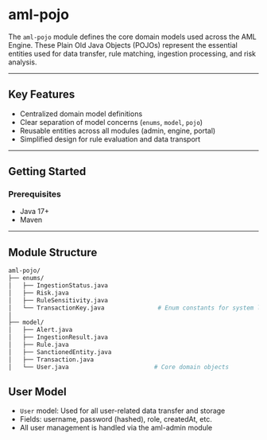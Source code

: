 # aml-pojo

The `aml-pojo` module defines the core domain models used across the AML Engine. These Plain Old Java Objects (POJOs) represent the essential entities used for data transfer, rule matching, ingestion processing, and risk analysis.

---

## Key Features

- Centralized domain model definitions
- Clear separation of model concerns (`enums`, `model`, `pojo`)
- Reusable entities across all modules (admin, engine, portal)
- Simplified design for rule evaluation and data transport

---

## Getting Started

### Prerequisites

- Java 17+
- Maven

---

## Module Structure

```bash
aml-pojo/
├── enums/
│   ├── IngestionStatus.java
│   ├── Risk.java
│   ├── RuleSensitivity.java
│   └── TransactionKey.java               # Enum constants for system logic
│
├── model/
│   ├── Alert.java
│   ├── IngestionResult.java
│   ├── Rule.java
│   ├── SanctionedEntity.java
│   ├── Transaction.java
│   └── User.java                        # Core domain objects

```

## User Model

- `User` model: Used for all user-related data transfer and storage
- Fields: username, password (hashed), role, createdAt, etc.
- All user management is handled via the aml-admin module
